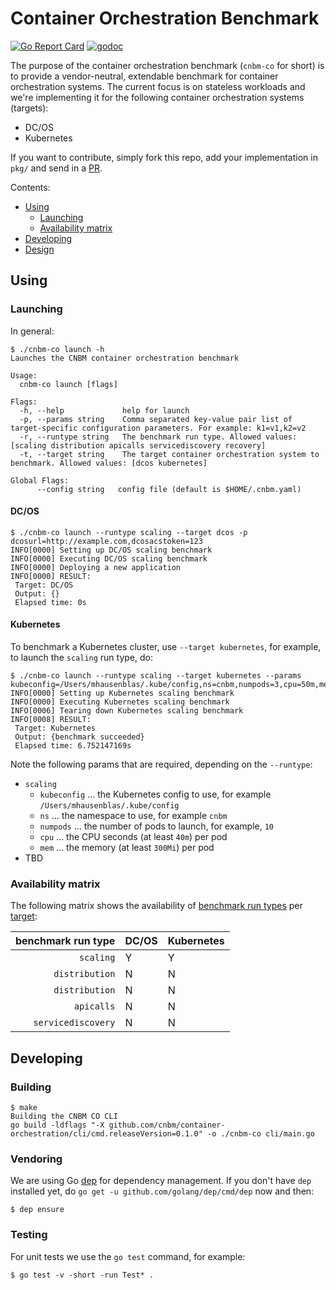# Container Orchestration Benchmark

[![Go Report Card](https://goreportcard.com/badge/github.com/cnbm/container-orchestration)](https://goreportcard.com/report/github.com/cnbm/container-orchestration)
[![godoc](https://godoc.org/github.com/cnbm/container-orchestration/pkg?status.svg)](https://godoc.org/github.com/cnbm/container-orchestration/pkg)

The purpose of the container orchestration benchmark (`cnbm-co` for short) is to provide a vendor-neutral, extendable benchmark for container orchestration systems. The current focus is on stateless workloads and we're implementing it for the following container orchestration systems (targets):

- DC/OS
- Kubernetes

If you want to contribute, simply fork this repo, add your implementation in `pkg/` and send in a [PR](https://github.com/cnbm/container-orchestration/pulls).

Contents:

- [Using](#using)
  - [Launching](#launching)
  - [Availability matrix](#availability-matrix)
- [Developing](#developing)
- [Design](design.md)

## Using

### Launching

In general:

```
$ ./cnbm-co launch -h
Launches the CNBM container orchestration benchmark

Usage:
  cnbm-co launch [flags]

Flags:
  -h, --help             help for launch
  -p, --params string    Comma separated key-value pair list of target-specific configuration parameters. For example: k1=v1,k2=v2
  -r, --runtype string   The benchmark run type. Allowed values: [scaling distribution apicalls servicediscovery recovery]
  -t, --target string    The target container orchestration system to benchmark. Allowed values: [dcos kubernetes]

Global Flags:
      --config string   config file (default is $HOME/.cnbm.yaml)
```

#### DC/OS

```
$ ./cnbm-co launch --runtype scaling --target dcos -p dcosurl=http://example.com,dcosacstoken=123
INFO[0000] Setting up DC/OS scaling benchmark
INFO[0000] Executing DC/OS scaling benchmark
INFO[0000] Deploying a new application
INFO[0000] RESULT:
 Target: DC/OS
 Output: {}
 Elapsed time: 0s
```

#### Kubernetes

To benchmark a Kubernetes cluster, use `--target kubernetes`, for example, to launch the `scaling` run type, do:

```
$ ./cnbm-co launch --runtype scaling --target kubernetes --params kubeconfig=/Users/mhausenblas/.kube/config,ns=cnbm,numpods=3,cpu=50m,mem=300Mi
INFO[0000] Setting up Kubernetes scaling benchmark
INFO[0000] Executing Kubernetes scaling benchmark
INFO[0006] Tearing down Kubernetes scaling benchmark
INFO[0008] RESULT:
 Target: Kubernetes
 Output: {benchmark succeeded}
 Elapsed time: 6.752147169s
```

Note the following params that are required, depending on the `--runtype`:

- `scaling`
  - `kubeconfig` … the Kubernetes config to use, for example `/Users/mhausenblas/.kube/config`
  - `ns` … the namespace to use, for example `cnbm`
  - `numpods` … the number of pods to launch, for example, `10`
  - `cpu` … the CPU seconds (at least `40m`) per pod
  - `mem` … the memory (at least `300Mi`) per pod
- TBD


### Availability matrix

The following matrix shows the availability of [benchmark run types](design.md#benchmark-run-types) per [target](design.md#targets):

| benchmark run type   | DC/OS    | Kubernetes |
| --------------------:| -------- | ---------- |
| `scaling`            | Y        | Y          |
| `distribution`       | N        | N          |
| `distribution`       | N        | N          |
| `apicalls`           | N        | N          |
| `servicediscovery`   | N        | N          |

## Developing

### Building

```
$ make
Building the CNBM CO CLI
go build -ldflags "-X github.com/cnbm/container-orchestration/cli/cmd.releaseVersion=0.1.0" -o ./cnbm-co cli/main.go
```

### Vendoring

We are using Go [dep](https://github.com/golang/dep) for dependency management. If you don't have `dep` installed yet, do `go get -u github.com/golang/dep/cmd/dep` now and then:

```
$ dep ensure
```

### Testing

For unit tests we use the `go test` command, for example:

```
$ go test -v -short -run Test* .
```
